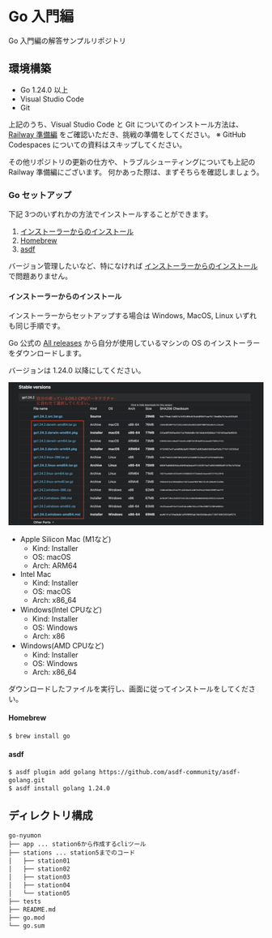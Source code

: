 # Go 入門編

Go 入門編の解答サンプルリポジトリ

## 環境構築

- Go 1.24.0 以上
- Visual Studio Code
- Git

上記のうち、Visual Studio Code と Git についてのインストール方法は、[Railway 準備編](https://www.notion.so/techbowl/Railway-ceba695d5014460e9733c2a46318cdec) をご確認いただき、挑戦の準備をしてください。
※ GitHub Codespaces についての資料はスキップしてください。

その他リポジトリの更新の仕方や、トラブルシューティングについても上記の Railway 準備編にございます。 何かあった際は、まずそちらを確認しましょう。

### Go セットアップ

下記 3つのいずれかの方法でインストールすることができます。

1. [インストーラーからのインストール](#インストーラーからのインストール)
2. [Homebrew](#homebrew)
3. [asdf](#asdf)

バージョン管理したいなど、特になければ [インストーラーからのインストール](#インストーラーからのインストール) で問題ありません。

#### インストーラーからのインストール

インストーラーからセットアップする場合は Windows, MacOS, Linux いずれも同じ手順です。

Go 公式の [All releases](https://go.dev/dl/) から自分が使用しているマシンの OS のインストーラーをダウンロードします。

バージョンは 1.24.0 以降にしてください。

![](https://github.com/TechBowl-japan/railway-assets/blob/main/go-nyumon/installer-page.png?raw=true)

- Apple Silicon Mac (M1など)
  - Kind: Installer
  - OS: macOS
  - Arch: ARM64
- Intel Mac
  - Kind: Installer
  - OS: macOS
  - Arch: x86_64
- Windows(Intel CPUなど)
  - Kind: Installer
  - OS: Windows
  - Arch: x86
- Windows(AMD CPUなど)
  - Kind: Installer
  - OS: Windows
  - Arch: x86_64

ダウンロードしたファイルを実行し、画面に従ってインストールをしてください。

#### Homebrew

```shell
$ brew install go
```

#### asdf

```shell
$ asdf plugin add golang https://github.com/asdf-community/asdf-golang.git
$ asdf install golang 1.24.0
```

## ディレクトリ構成

```
go-nyumon
├── app ... station6から作成するcliツール
├── stations ... station5までのコード
│   ├── station01
│   ├── station02
│   ├── station03
│   ├── station04
│   └── station05
├── tests
├── README.md
├── go.mod
└── go.sum
```
